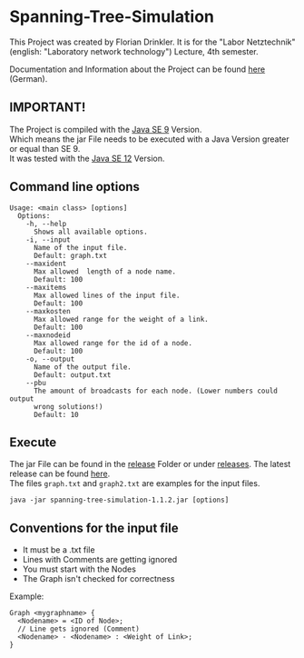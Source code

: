 # Spanning-Tree-Simulation

This Project was created by Florian Drinkler. It is for the "Labor Netztechnik" (english: "Laboratory network technology") Lecture, 4th semester.

Documentation and Information about the Project can be found [here](doc/) (German). 

## IMPORTANT!

The Project is compiled with the [Java SE 9](https://www.oracle.com/java/technologies/javase/javase9-archive-downloads.html) Version. 
<br/>Which means the jar File needs to be executed with a Java Version greater or equal than SE 9.
<br/>It was tested with the [Java SE 12](https://www.oracle.com/java/technologies/javase/jdk12-archive-downloads.html) Version.

## Command line options

```
Usage: <main class> [options]
  Options:
    -h, --help
      Shows all available options.
    -i, --input
      Name of the input file.
      Default: graph.txt
    --maxident
      Max allowed  length of a node name.
      Default: 100
    --maxitems
      Max allowed lines of the input file.
      Default: 100
    --maxkosten
      Max allowed range for the weight of a link.
      Default: 100
    --maxnodeid
      Max allowed range for the id of a node.
      Default: 100
    -o, --output
      Name of the output file.
      Default: output.txt
    --pbu
      The amount of broadcasts for each node. (Lower numbers could output
      wrong solutions!)
      Default: 10
```

## Execute

The jar File can be found in the [release](release/) Folder or under [releases](https://github.com/Drinkler/Spanning-Tree-Simulation/releases). The latest release can be found [here](https://github.com/Drinkler/Spanning-Tree-Simulation/releases/latest).
<br/>
 The files `graph.txt` and `graph2.txt` are examples for the input files.

```
java -jar spanning-tree-simulation-1.1.2.jar [options]
```

## Conventions for the input file

-   It must be a .txt file
-   Lines with Comments are getting ignored
-   You must start with the Nodes
-   The Graph isn't checked for correctness

Example:

```
Graph <mygraphname> {
  <Nodename> = <ID of Node>;
  // Line gets ignored (Comment)
  <Nodename> - <Nodename> : <Weight of Link>;
}
```